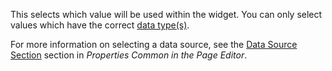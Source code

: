 
This selects which value will be used within the widget. You can only select values which have the correct [data type(s)](/refguide/data-types/).

For more information on selecting a data source, see the [Data Source Section](/refguide/common-widget-properties/#data-source) section in *Properties Common in the Page Editor*. 
